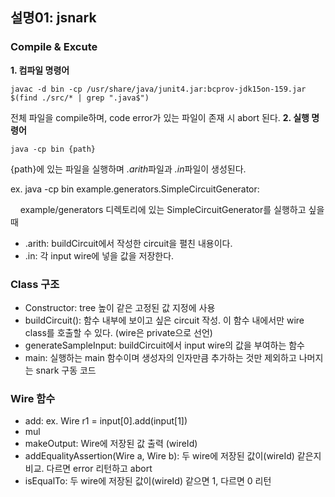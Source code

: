 ## 설명01: jsnark

### Compile & Excute
**1. 컴파일 명령어**

```
javac -d bin -cp /usr/share/java/junit4.jar:bcprov-jdk15on-159.jar $(find ./src/* | grep ".java$")
```
전체 파일을 compile하며, code error가 있는 파일이 존재 시 abort 된다.
**2. 실행 명령어**
```
java -cp bin {path}
```
{path}에 있는 파일을 실행하며 *.arith*파일과 *.in*파일이 생성된다.

ex. java -cp bin example.generators.SimpleCircuitGenerator:

&nbsp;&nbsp;&nbsp;&nbsp;example/generators 디렉토리에 있는 SimpleCircuitGenerator를 실행하고 싶을 때

- .arith: buildCircuit에서 작성한 circuit을 펼친 내용이다.
- .in: 각 input wire에 넣을 값을 저장한다.

### Class 구조
- Constructor: tree 높이 같은 고정된 값 지정에 사용
- buildCircuit(): 함수 내부에 보이고 싶은 circuit 작성. 이 함수 내에서만 wire class를 호출할 수 있다. (wire은 private으로 선언)
- generateSampleInput: buildCircuit에서 input wire의 값을 부여하는 함수
- main: 실행하는 main 함수이며 생성자의 인자만큼 추가하는 것만 제외하고 나머지는 snark 구동 코드

### Wire 함수
- add: ex. Wire r1 = input[0].add(input[1])
- mul
- makeOutput: Wire에 저장된 값 출력 (wireId)
- addEqualityAssertion(Wire a, Wire b): 두 wire에 저장된 값이(wireId) 같은지 비교. 다르면 error 리턴하고 abort
- isEqualTo: 두 wire에 저장된 값이(wireId) 같으면 1, 다르면 0 리턴